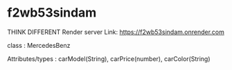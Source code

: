 # f2wb53sindam
THINK DIFFERENT
Render server Link: https://f2wb53sindam.onrender.com

class : MercedesBenz

Attributes/types : carModel(String), carPrice(number), carColor(String)